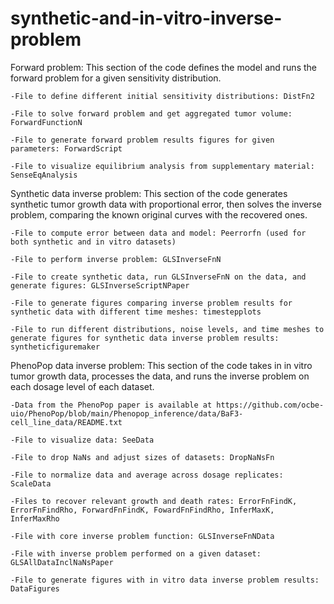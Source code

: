 # synthetic-and-in-vitro-inverse-problem

Forward problem: This section of the code defines the model and runs the forward problem for a given sensitivity distribution.

	-File to define different initial sensitivity distributions: DistFn2
 
	-File to solve forward problem and get aggregated tumor volume: ForwardFunctionN
 
	-File to generate forward problem results figures for given parameters: ForwardScript
 
	-File to visualize equilibrium analysis from supplementary material: SenseEqAnalysis

Synthetic data inverse problem: This section of the code generates synthetic tumor growth data with proportional error, then solves the inverse problem, comparing the known original curves with the recovered ones. 

	-File to compute error between data and model: Peerrorfn (used for both synthetic and in vitro datasets)
 
	-File to perform inverse problem: GLSInverseFnN
 
	-File to create synthetic data, run GLSInverseFnN on the data, and generate figures: GLSInverseScriptNPaper
 
	-File to generate figures comparing inverse problem results for synthetic data with different time meshes: timestepplots 
 
	-File to run different distributions, noise levels, and time meshes to generate figures for synthetic data inverse problem results: syntheticfiguremaker 
	
PhenoPop data inverse problem: This section of the code takes in in vitro tumor growth data, processes the data, and runs  the inverse problem on each dosage level of each dataset. 

	-Data from the PhenoPop paper is available at https://github.com/ocbe-uio/PhenoPop/blob/main/Phenopop_inference/data/BaF3-cell_line_data/README.txt
	
 	-File to visualize data: SeeData
	
 	-File to drop NaNs and adjust sizes of datasets: DropNaNsFn
	
 	-File to normalize data and average across dosage replicates: ScaleData
	
 	-Files to recover relevant growth and death rates: ErrorFnFindK, ErrorFnFindRho, ForwardFnFindK, FowardFnFindRho, InferMaxK, InferMaxRho
	
 	-File with core inverse problem function: GLSInverseFnNData
	
 	-File with inverse problem performed on a given dataset: GLSAllDataInclNaNsPaper
	
 	-File to generate figures with in vitro data inverse problem results: DataFigures 
